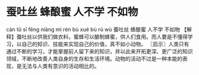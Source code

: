 # 蚕吐丝     蜂酿蜜     人不学     不如物

cán tǔ sī 	fēng niàng mì 	rén bù xué 	bù rú wù
蚕吐丝 	蜂酿蜜 	人不学 	不如物
【解释】蚕吐丝以供我们做衣料，蜜蜂可以酿制蜂蜜，供人们食用。而人要是不懂得学习，以自己的知识、技能来实现自己的价值，真不如小动物。
〖启示〗人类只有通过不断的学习，才能掌握前人留下来的知识，并以此来开拓更深、更广泛的知识领域，不断地改善人类自身的生存和生活环境。动物的活动不过是一种本能的表现，是无法与人类有意识的活动相比的。
